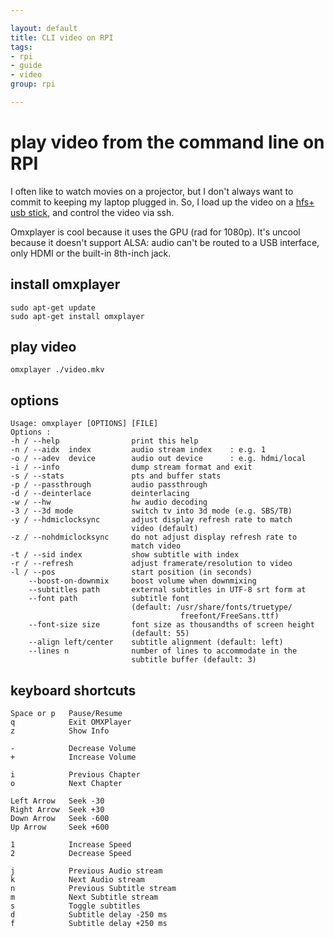 ```yaml
---

layout: default
title: CLI video on RPI
tags: 
- rpi
- guide
- video
group: rpi

---
```


# play video from the command line on RPI

I often like to watch movies on a projector, but I don't always want to commit to keeping my laptop plugged in. So, I load up the video on a [hfs+ usb stick](/rpi-hfs), and control the video via ssh.

Omxplayer is cool because it uses the GPU (rad for 1080p). It's uncool because it doesn't support ALSA: audio can't be routed to a USB interface, only HDMI or the built-in 8th-inch jack.

##	install omxplayer

	sudo apt-get update
	sudo apt-get install omxplayer

## play video

	omxplayer ./video.mkv

## options

	Usage: omxplayer [OPTIONS] [FILE]
	Options :
	-h / --help                print this help
	-n / --aidx  index         audio stream index    : e.g. 1
	-o / --adev  device        audio out device      : e.g. hdmi/local
	-i / --info                dump stream format and exit
	-s / --stats               pts and buffer stats
	-p / --passthrough         audio passthrough
	-d / --deinterlace         deinterlacing
	-w / --hw                  hw audio decoding
	-3 / --3d mode             switch tv into 3d mode (e.g. SBS/TB)
	-y / --hdmiclocksync       adjust display refresh rate to match
	                           video (default)
	-z / --nohdmiclocksync     do not adjust display refresh rate to
	                           match video
	-t / --sid index           show subtitle with index
	-r / --refresh             adjust framerate/resolution to video
	-l / --pos                 start position (in seconds)
	    --boost-on-downmix     boost volume when downmixing
	    --subtitles path       external subtitles in UTF-8 srt form at
	    --font path            subtitle font
	                           (default: /usr/share/fonts/truetype/
	                                      freefont/FreeSans.ttf)
	    --font-size size       font size as thousandths of screen height
	                           (default: 55)
	    --align left/center    subtitle alignment (default: left)
	    --lines n              number of lines to accommodate in the
	                           subtitle buffer (default: 3)

## keyboard shortcuts

	Space or p   Pause/Resume
	q            Exit OMXPlayer
	z            Show Info

	-            Decrease Volume
	+            Increase Volume

	i            Previous Chapter
	o            Next Chapter

	Left Arrow   Seek -30
	Right Arrow  Seek +30
	Down Arrow   Seek -600
	Up Arrow     Seek +600

	1            Increase Speed
	2            Decrease Speed

	j            Previous Audio stream
	k            Next Audio stream
	n            Previous Subtitle stream
	m            Next Subtitle stream
	s            Toggle subtitles
	d            Subtitle delay -250 ms
	f            Subtitle delay +250 ms